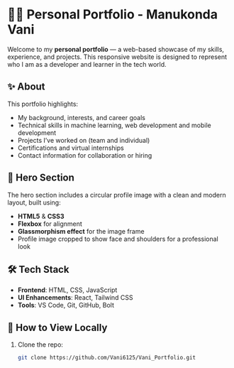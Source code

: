 # 👩‍💻 Personal Portfolio - Manukonda Vani

Welcome to my **personal portfolio** — a web-based showcase of my skills, experience, and projects. This responsive website is designed to represent who I am as a developer and learner in the tech world.

## ✨ About

This portfolio highlights:

- My background, interests, and career goals
- Technical skills in machine learning, web development and mobile development
- Projects I’ve worked on (team and individual)
- Certifications and virtual internships
- Contact information for collaboration or hiring

## 📸 Hero Section

The hero section includes a circular profile image with a clean and modern layout, built using:

- **HTML5** & **CSS3**
- **Flexbox** for alignment
- **Glassmorphism effect** for the image frame
- Profile image cropped to show face and shoulders for a professional look

## 🛠️ Tech Stack

- **Frontend**: HTML, CSS, JavaScript
- **UI Enhancements**: React, Tailwind CSS 
- **Tools**: VS Code, Git, GitHub, Bolt

## 🚀 How to View Locally

1. Clone the repo:
   ```bash
   git clone https://github.com/Vani6125/Vani_Portfolio.git
